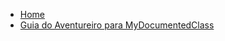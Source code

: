 *   [Home](README.md)
*   [Guia do Aventureiro para MyDocumentedClass](guia-do-aventureiro-para-mydocumentedclass.md)
